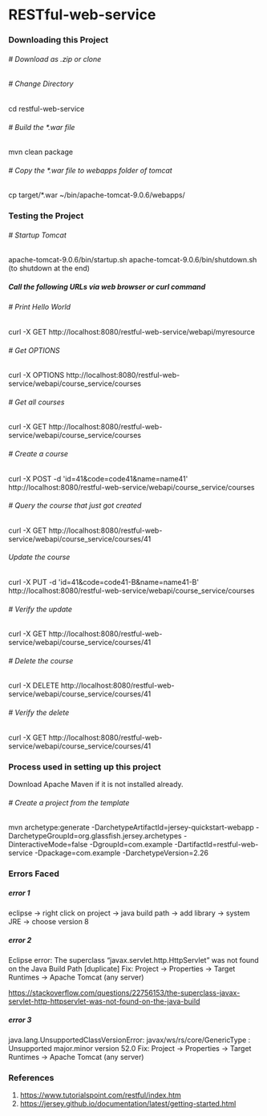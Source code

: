 # RESTful-web-service

### Downloading this Project

###### # Download as .zip or clone

###### # Change Directory
  cd restful-web-service

###### # Build the *.war file
  mvn clean package

###### # Copy the *.war file to webapps folder of tomcat
  cp target/*.war ~/bin/apache-tomcat-9.0.6/webapps/

### Testing the Project

###### # Startup Tomcat
  apache-tomcat-9.0.6/bin/startup.sh
  apache-tomcat-9.0.6/bin/shutdown.sh (to shutdown at the end)

##### Call the following URLs via web browser or curl command
###### # Print Hello World
  curl -X GET http://localhost:8080/restful-web-service/webapi/myresource

###### # Get OPTIONS
  curl -X OPTIONS http://localhost:8080/restful-web-service/webapi/course_service/courses  

###### # Get all courses
  curl -X GET http://localhost:8080/restful-web-service/webapi/course_service/courses  

###### # Create a course
curl -X POST -d 'id=41&code=code41&name=name41' http://localhost:8080/restful-web-service/webapi/course_service/courses

###### # Query the course that just got created
curl -X GET http://localhost:8080/restful-web-service/webapi/course_service/courses/41

###### Update the course
curl -X PUT -d 'id=41&code=code41-B&name=name41-B' http://localhost:8080/restful-web-service/webapi/course_service/courses

###### # Verify the update
curl -X GET http://localhost:8080/restful-web-service/webapi/course_service/courses/41

###### # Delete the course
curl -X DELETE http://localhost:8080/restful-web-service/webapi/course_service/courses/41

###### # Verify the delete
curl -X GET http://localhost:8080/restful-web-service/webapi/course_service/courses/41

### Process used in setting up this project
Download Apache Maven if it is not installed already. 

###### # Create a project from the template

  mvn archetype:generate -DarchetypeArtifactId=jersey-quickstart-webapp -DarchetypeGroupId=org.glassfish.jersey.archetypes -DinteractiveMode=false -DgroupId=com.example -DartifactId=restful-web-service -Dpackage=com.example -DarchetypeVersion=2.26

### Errors Faced
##### error 1
eclipse -> right click on project -> java build path -> add library -> system JRE -> choose version 8 

##### error 2
Eclipse error: The superclass “javax.servlet.http.HttpServlet” was not found on the Java Build Path [duplicate]
  Fix: Project → Properties → Target Runtimes → Apache Tomcat (any server)
  
  https://stackoverflow.com/questions/22756153/the-superclass-javax-servlet-http-httpservlet-was-not-found-on-the-java-build
  
##### error 3
java.lang.UnsupportedClassVersionError: javax/ws/rs/core/GenericType : Unsupported major.minor version 52.0
  Fix: Project → Properties → Target Runtimes → Apache Tomcat (any server)

### References
1. https://www.tutorialspoint.com/restful/index.htm
2. https://jersey.github.io/documentation/latest/getting-started.html

